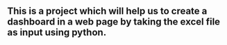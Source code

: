 ## This is a project which will help us to create a dashboard in a web page by taking the excel file as input using python.
